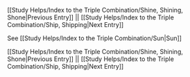 [[Study Helps/Index to the Triple Combination/Shine, Shining, Shone|Previous Entry]]  ||  [[Study Helps/Index to the Triple Combination/Ship, Shipping|Next Entry]]

 See [[Study Helps/Index to the Triple Combination/Sun|Sun]]

[[Study Helps/Index to the Triple Combination/Shine, Shining, Shone|Previous Entry]]  ||  [[Study Helps/Index to the Triple Combination/Ship, Shipping|Next Entry]]